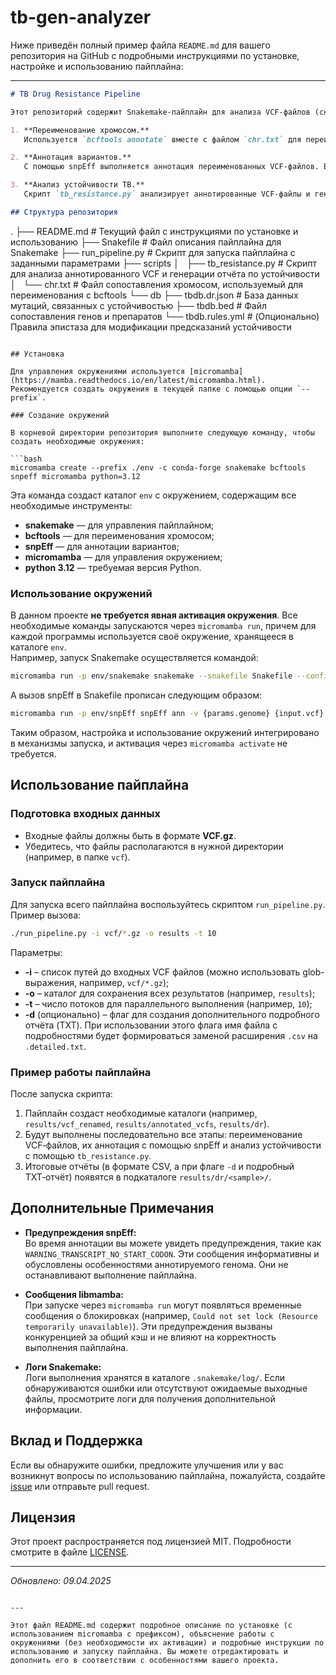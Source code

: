 # tb-gen-analyzer


Ниже приведён полный пример файла `README.md` для вашего репозитория на GitHub с подробными инструкциями по установке, настройке и использованию пайплайна:

---

```markdown
# TB Drug Resistance Pipeline

Этот репозиторий содержит Snakemake‑пайплайн для анализа VCF‑файлов (сжатых в формате `.vcf.gz`) с целью определения генетических вариантов, связанных с лекарственной устойчивостью туберкулёза. Пайплайн включает следующие этапы:

1. **Переименование хромосом.**  
   Используется `bcftools annotate` вместе с файлом `chr.txt` для переименования хромосом в исходных VCF‑файлах.

2. **Аннотация вариантов.**  
   С помощью snpEff выполняется аннотация переименованных VCF‑файлов. Вывод аннотированных вариантов сжимается через `bgzip`.

3. **Анализ устойчивости TB.**  
   Скрипт `tb_resistance.py` анализирует аннотированные VCF‑файлы и генерирует отчёт о наличии вариантов, связанных с устойчивостью, в формате CSV (а при необходимости — дополнительный подробный отчёт в формате TXT).

## Структура репозитория

```
.
├── README.md                    # Текущий файл с инструкциями по установке и использованию
├── Snakefile                    # Файл описания пайплайна для Snakemake
├── run_pipeline.py              # Скрипт для запуска пайплайна с заданными параметрами
├── scripts
│   ├── tb_resistance.py         # Скрипт для анализа аннотированного VCF и генерации отчёта по устойчивости
│   └── chr.txt                  # Файл сопоставления хромосом, используемый для переименования с bcftools
└── db
    ├── tbdb.dr.json             # База данных мутаций, связанных с устойчивостью
    ├── tbdb.bed                 # Файл сопоставления генов и препаратов
    └── tbdb.rules.yml           # (Опционально) Правила эпистаза для модификации предсказаний устойчивости
```

## Установка

Для управления окружениями используется [micromamba](https://mamba.readthedocs.io/en/latest/micromamba.html). Рекомендуется создать окружения в текущей папке с помощью опции `--prefix`.

### Создание окружений

В корневой директории репозитория выполните следующую команду, чтобы создать необходимые окружения:

```bash
micromamba create --prefix ./env -c conda-forge snakemake bcftools snpeff micromamba python=3.12
```

Эта команда создаст каталог `env` с окружением, содержащим все необходимые инструменты:  
- **snakemake** — для управления пайплайном;  
- **bcftools** — для переименования хромосом;  
- **snpEff** — для аннотации вариантов;  
- **micromamba** — для управления окружением;  
- **python 3.12** — требуемая версия Python.

### Использование окружений

В данном проекте **не требуется явная активация окружения**. Все необходимые команды запускаются через `micromamba run`, причем для каждой программы используется своё окружение, хранящееся в каталоге `env`.  
Например, запуск Snakemake осуществляется командой:

```bash
micromamba run -p env/snakemake snakemake --snakefile Snakefile --config input=... output=... -j 10
```

А вызов snpEff в Snakefile прописан следующим образом:

```bash
micromamba run -p env/snpEff snpEff ann -v {params.genome} {input.vcf} | bgzip -c > {output.annotated}
```

Таким образом, настройка и использование окружений интегрировано в механизмы запуска, и активация через `micromamba activate` не требуется.

## Использование пайплайна

### Подготовка входных данных

- Входные файлы должны быть в формате **VCF.gz**.  
- Убедитесь, что файлы располагаются в нужной директории (например, в папке `vcf`).

### Запуск пайплайна

Для запуска всего пайплайна воспользуйтесь скриптом `run_pipeline.py`. Пример вызова:

```bash
./run_pipeline.py -i vcf/*.gz -o results -t 10
```

Параметры:
- **-i** – список путей до входных VCF файлов (можно использовать glob-выражения, например, `vcf/*.gz`);
- **-o** – каталог для сохранения всех результатов (например, `results`);
- **-t** – число потоков для параллельного выполнения (например, `10`);
- **-d** (опционально) – флаг для создания дополнительного подробного отчёта (TXT). При использовании этого флага имя файла с подробностями будет формироваться заменой расширения `.csv` на `.detailed.txt`.

### Пример работы пайплайна

После запуска скрипта:
1. Пайплайн создаст необходимые каталоги (например, `results/vcf_renamed`, `results/annotated_vcfs`, `results/dr`).
2. Будут выполнены последовательно все этапы: переименование VCF‑файлов, их аннотация с помощью snpEff и анализ устойчивости с помощью `tb_resistance.py`.
3. Итоговые отчёты (в формате CSV, а при флаге `-d` и подробный TXT‑отчёт) появятся в подкаталоге `results/dr/<sample>/`.

## Дополнительные Примечания

- **Предупреждения snpEff:**  
  Во время аннотации вы можете увидеть предупреждения, такие как `WARNING_TRANSCRIPT_NO_START_CODON`. Эти сообщения информативны и обусловлены особенностями аннотируемого генома. Они не останавливают выполнение пайплайна.

- **Сообщения libmamba:**  
  При запуске через `micromamba run` могут появляться временные сообщения о блокировках (например, `Could not set lock (Resource temporarily unavailable)`). Эти предупреждения вызваны конкуренцией за общий кэш и не влияют на корректность выполнения пайплайна.

- **Логи Snakemake:**  
  Логи выполнения хранятся в каталоге `.snakemake/log/`. Если обнаруживаются ошибки или отсутствуют ожидаемые выходные файлы, просмотрите логи для получения дополнительной информации.

## Вклад и Поддержка

Если вы обнаружите ошибки, предложите улучшения или у вас возникнут вопросы по использованию пайплайна, пожалуйста, создайте [issue](https://github.com/your_username/your_repo/issues) или отправьте pull request.

## Лицензия

Этот проект распространяется под лицензией MIT. Подробности смотрите в файле [LICENSE](LICENSE).

---

*Обновлено: 09.04.2025*
```

---

Этот файл README.md содержит подробное описание по установке (с использованием micromamba с префиксом), объяснение работы с окружениями (без необходимости их активации) и подробные инструкции по использованию и запуску пайплайна. Вы можете отредактировать и дополнить его в соответствии с особенностями вашего проекта.
